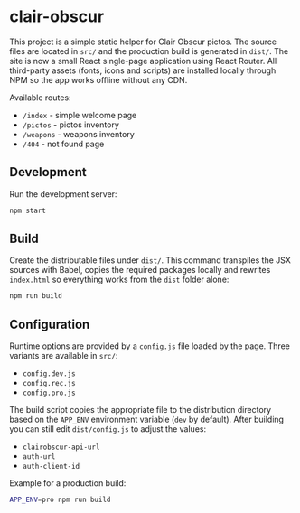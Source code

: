 # clair-obscur

This project is a simple static helper for Clair Obscur pictos. The source files
are located in `src/` and the production build is generated in `dist/`.
The site is now a small React single-page application using React Router. All
third-party assets (fonts, icons and scripts) are installed locally through NPM
so the app works offline without any CDN.

Available routes:

- `/index` - simple welcome page
- `/pictos` - pictos inventory
- `/weapons` - weapons inventory
- `/404` - not found page

## Development

Run the development server:

```bash
npm start
```

## Build

Create the distributable files under `dist/`. This command transpiles the JSX
sources with Babel, copies the required packages locally and rewrites `index.html`
so everything works from the `dist` folder alone:

```bash
npm run build
```

## Configuration

Runtime options are provided by a `config.js` file loaded by the page. Three
variants are available in `src/`:

- `config.dev.js`
- `config.rec.js`
- `config.pro.js`

The build script copies the appropriate file to the distribution directory based
on the `APP_ENV` environment variable (`dev` by default). After building you can
still edit `dist/config.js` to adjust the values:

- `clairobscur-api-url`
- `auth-url`
- `auth-client-id`

Example for a production build:

```bash
APP_ENV=pro npm run build
```

